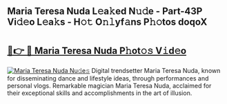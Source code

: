 ## Maria Teresa Nuda L𝚎a𝚔ed N𝚞𝚍e - Part-43P Vi𝚍𝚎o L𝚎a𝚔s - H𝚘𝚝 O𝚗𝚕yf𝚊ns P𝚑𝚘tos doqoX

# <h2><a href="http://kf646rw.oniu.top/?m=Maria+Teresa+Nuda">🔗👉 🔴 Maria Teresa Nuda P𝚑ot𝚘𝚜 V𝚒d𝚎o</a></h2>

[![Maria Teresa Nuda Nu𝚍e𝚜](https://i.imgur.com/0qMVB7G.gif)](http://kf646rw.oniu.top/?m=Maria+Teresa+Nuda)
Digital trendsetter Maria Teresa Nuda, known for disseminating dance and lifestyle ideas, through performances and personal vlogs. Remarkable magician Maria Teresa Nuda, acclaimed for their exceptional skills and accomplishments in the art of illusion.  
